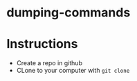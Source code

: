 # dumping-commands

# Instructions
* Create a repo in github
* CLone to your computer with `git clone `